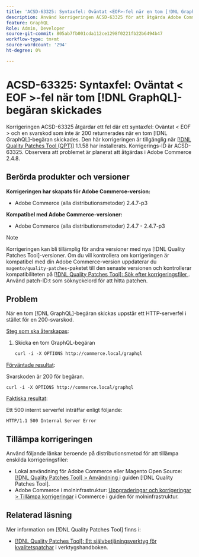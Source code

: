 ```yaml
---
title: 'ACSD-63325: Syntaxfel: Oväntat <EOF>-fel när en tom [!DNL GraphQL] begäran skickades'
description: Använd korrigeringen ACSD-63325 för att åtgärda Adobe Commerce-problemet där ett syntaxfel inträffar när en tom [!DNL GraphQL] begäran skickas.
feature: GraphQL
Role: Admin, Developer
source-git-commit: 805ab7fb001cda112ce1298f0221fb22b6494b47
workflow-type: tm+mt
source-wordcount: '294'
ht-degree: 0%

---
```



# ACSD-63325: Syntaxfel: Oväntat &lt; EOF >-fel när tom [!DNL GraphQL]-begäran skickades

Korrigeringen ACSD-63325 åtgärdar ett fel där ett syntaxfel: Oväntat &lt; EOF > och en svarskod som inte är 200 returnerades när en tom [!DNL GraphQL]-begäran skickades. Den här korrigeringen är tillgänglig när [[!DNL Quality Patches Tool (QPT)]](/help/tools/quality-patches-tool/quality-patches-tool-to-self-serve-quality-patches.md) 1.1.58 har installerats. Korrigerings-ID är ACSD-63325. Observera att problemet är planerat att åtgärdas i Adobe Commerce 2.4.8.

## Berörda produkter och versioner

**Korrigeringen har skapats för Adobe Commerce-version:**

* Adobe Commerce (alla distributionsmetoder) 2.4.7-p3

**Kompatibel med Adobe Commerce-versioner:**

* Adobe Commerce (alla distributionsmetoder) 2.4.7 - 2.4.7-p3

>[!NOTE]
>
>Korrigeringen kan bli tillämplig för andra versioner med nya [!DNL Quality Patches Tool]-versioner. Om du vill kontrollera om korrigeringen är kompatibel med din Adobe Commerce-version uppdaterar du `magento/quality-patches`-paketet till den senaste versionen och kontrollerar kompatibiliteten på [[!DNL Quality Patches Tool]: Sök efter korrigeringsfiler ](https://experienceleague.adobe.com/tools/commerce-quality-patches/index.html?lang=sv-SE). Använd patch-ID:t som söknyckelord för att hitta patchen.

## Problem

När en tom [!DNL GraphQL]-begäran skickas uppstår ett HTTP-serverfel i stället för en 200-svarskod.

<u>Steg som ska återskapas</u>:

1. Skicka en tom GraphQL-begäran

   ```graphql
   curl -i -X OPTIONS http://commerce.local/graphql
   ```

<u>Förväntade resultat</u>:

Svarskoden är 200 för begäran.

```
curl -i -X OPTIONS http://commerce.local/graphql
```

<u>Faktiska resultat</u>:

Ett 500 internt serverfel inträffar enligt följande:

```
HTTP/1.1 500 Internal Server Error
```

## Tillämpa korrigeringen

Använd följande länkar beroende på distributionsmetod för att tillämpa enskilda korrigeringsfiler:

* Lokal användning för Adobe Commerce eller Magento Open Source: [[!DNL Quality Patches Tool] > Användning ](/help/tools/quality-patches-tool/usage.md) i guiden [!DNL Quality Patches Tool].
* Adobe Commerce i molninfrastruktur: [Uppgraderingar och korrigeringar > Tillämpa korrigeringar](https://experienceleague.adobe.com/sv/docs/commerce-cloud-service/user-guide/develop/upgrade/apply-patches) i Commerce i guiden för molninfrastruktur.

## Relaterad läsning

Mer information om [!DNL Quality Patches Tool] finns i:

* [[!DNL Quality Patches Tool]: Ett självbetjäningsverktyg för kvalitetspatchar](/help/tools/quality-patches-tool/quality-patches-tool-to-self-serve-quality-patches.md) i verktygshandboken.
